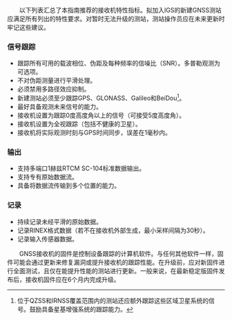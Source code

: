 &emsp;&emsp;以下列表汇总了本指南推荐的接收机特性指标。拟加入IGS的新建GNSS测站应满足所有列出的特性要求。对暂时无法升级的测站，测站操作员应在未来更新时牢记这些建议。

### 信号跟踪

- 跟踪所有可用的载波相位、伪距及每种频率的信噪比（SNR）。多普勒观测为可选项。
- 不对伪距测量进行平滑处理。
- 必须禁用多路径效应抑制。
- 新建测站必须至少跟踪GPS、GLONASS、Galileo和BeiDou[^1]。
- 最好具备观测未来信号的能力。
- 接收机设置为跟踪0度高度角以上的信号（可接受5度高度角）。
- 接收机设置为全视跟踪（包括不健康的卫星）。
- 接收机将实际观测时刻与GPS时间同步，误差在1毫秒内。

### 输出

- 支持多端口1赫兹RTCM SC-104标准数据输出。
- 支持专有原始数据流。
- 具备将数据流传输到多个位置的能力。


### 记录

- 持续记录未经平滑的原始数据。
- 记录RINEX格式数据（若不在接收机外部生成，最小采样间隔为30秒）。
- 记录输入传感器数据。



&emsp;&emsp;GNSS接收机的固件是控制设备跟踪的计算机软件。与任何其他软件一样，固件可能会通过更新来修复漏洞或提升接收机的跟踪性能。在升级前，应对新固件进行全面测试，且仅在能提升性能的测站进行更新。一般来说，在最新稳定版固件发布后，接收机固件应在6个月内完成升级。

[^1]: 位于QZSS和IRNSS覆盖范围内的测站还应额外跟踪这些区域卫星系统的信号。鼓励具备星基增强系统的跟踪能力。